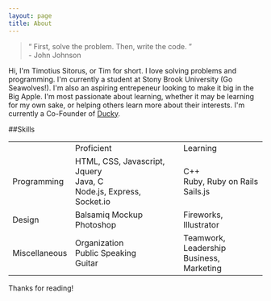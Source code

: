 ```yaml
---
layout: page
title: About
---
```


<blockquote>
  “ First, solve the problem. Then, write the code. ” <br />- John Johnson
</blockquote>


Hi, I'm Timotius Sitorus, or Tim for short. I love solving problems and programming. I'm currently a student at Stony Brook University (Go Seawolves!). I'm also an aspiring entrepeneur looking to make it big in the Big Apple. I'm most passionate about learning, whether it may be learning for my own sake, or helping others learn more about their interests. I'm currently a Co-Founder of [Ducky](theducky.co).


##Skills

<table>
	<tr>
		<td></td>
		<td>Proficient</td>
		<td>Learning</td>
	</tr>
	<tr>
		<td>Programming</td>
		<td>HTML, CSS, Javascript, Jquery <br/>
			Java, C <br/>
			Node.js, Express, Socket.io</td>
		<td>C++ <br/>
			Ruby, Ruby on Rails<br/>
			Sails.js</td>
	</tr>
	<tr>
		<td>Design</td>
		<td>Balsamiq Mockup<br/>
			Photoshop</td>
		<td>Fireworks, Illustrator</td>
	</tr>
	<tr>
		<td>Miscellaneous</td>
		<td>Organization<br/>
			Public Speaking<br/>
			Guitar</td>
		<td>Teamwork, Leadership<br/>
			Business, Marketing</td>
	</tr>
</table>


Thanks for reading!
